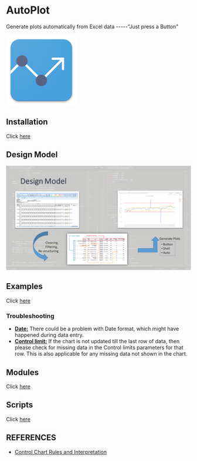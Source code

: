 # AutoPlot
Generate plots automatically from Excel data -----"Just press a Button"
<p align="left">
  <img src="./icons/autoplot_ic_launcher.png" alt="AutoPlot Icon" width="" height="">
</p>

## Installation
Click [here](./Installation)

## Design Model
![design_model](./images/design_model.png)

## Examples
Click [here](./examples)

### Troubleshooting
* <u>__Date:__</u> There could be a problem with Date format, which might have happened during data entry.
* <u>__Control limit:__</u> If the chart is not updated till the last row of data, then please check for missing data in the Control limits parameters for that row. This is also applicable for any missing data not shown in the chart.

## Modules
Click [here](./modules.md)

## Scripts
Click [here](./scripts)


## REFERENCES
* [Control Chart Rules and Interpretation](https://www.spcforexcel.com/knowledge/control-chart-basics/control-chart-rules-interpretation)
